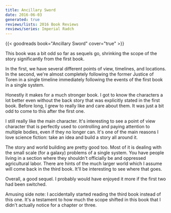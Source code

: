 ```yaml
---
title: Ancillary Sword
date: 2016-06-03
generated: true
reviews/lists: 2016 Book Reviews
reviews/series: Imperial Radch
---
```

{{< goodreads book="Ancillary Sword" cover="true" >}}

This book was a bit odd so far as sequels go, shrinking the scope of the story significantly from the first book.  

In the first, we have several different points of view, timelines, and locations. In the second, we're almost completely following the former Justice of Toren in a single timeline immediately following the events of the first book in a single system.  

<!--more-->

Honestly it makes for a much stronger book. I got to know the characters a lot better even without the back story that was explicitly stated in the first book. Before long, I grew to really like and care about them. It was just a bit odd to come to this after the first one.  

I still really like the main character. It's interesting to see a point of view character that is perfectly used to controlling and paying attention to multiple bodies, even if they no longer can. It's one of the main reasons I love science fiction: take an idea and build a story all around it.  

The story and world building are pretty good too. Most of it is dealing with the small scale (for a galaxy) problems of a single system. You have people living in a section where they shouldn't officially be and oppressed agricultural labor. There are hints of the much larger world which I assume will come back in the third book. It'll be interesting to see where that goes.  

Overall, a good sequel. I probably would have enjoyed it more if the first two had been switched.  

Amusing side note: I accidentally started reading the third book instead of this one. It's a testament to how much the scope shifted in this book that I didn't actually notice for a chapter or three.


